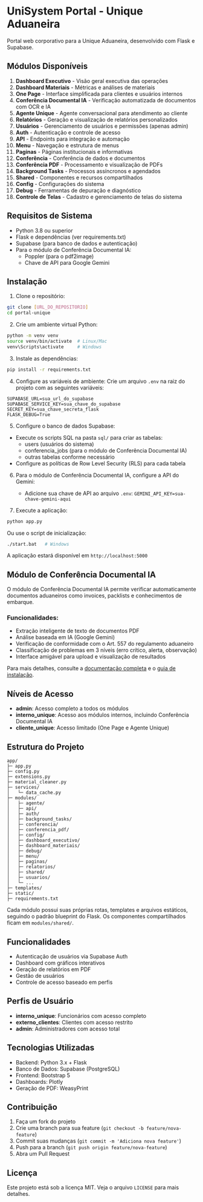 # UniSystem Portal - Unique Aduaneira

Portal web corporativo para a Unique Aduaneira, desenvolvido com Flask e Supabase.

## Módulos Disponíveis

1. **Dashboard Executivo** - Visão geral executiva das operações
2. **Dashboard Materiais** - Métricas e análises de materiais
3. **One Page** - Interface simplificada para clientes e usuários internos
4. **Conferência Documental IA** - Verificação automatizada de documentos com OCR e IA
5. **Agente Unique** - Agente conversacional para atendimento ao cliente
6. **Relatórios** - Geração e visualização de relatórios personalizados
7. **Usuários** - Gerenciamento de usuários e permissões (apenas admin)
8. **Auth** - Autenticação e controle de acesso
9. **API** - Endpoints para integração e automação
10. **Menu** - Navegação e estrutura de menus
11. **Paginas** - Páginas institucionais e informativas
12. **Conferência** - Conferência de dados e documentos
13. **Conferência PDF** - Processamento e visualização de PDFs
14. **Background Tasks** - Processos assíncronos e agendados
15. **Shared** - Componentes e recursos compartilhados
16. **Config** - Configurações do sistema
17. **Debug** - Ferramentas de depuração e diagnóstico
18. **Controle de Telas** - Cadastro e gerenciamento de telas do sistema

## Requisitos de Sistema

- Python 3.8 ou superior
- Flask e dependências (ver requirements.txt)
- Supabase (para banco de dados e autenticação)
- Para o módulo de Conferência Documental IA:
  - Poppler (para o pdf2image)
  - Chave de API para Google Gemini

## Instalação

1. Clone o repositório:
```bash
git clone [URL_DO_REPOSITORIO]
cd portal-unique
```

2. Crie um ambiente virtual Python:
```bash
python -m venv venv
source venv/bin/activate  # Linux/Mac
venv\Scripts\activate     # Windows
```

3. Instale as dependências:
```bash
pip install -r requirements.txt
```

4. Configure as variáveis de ambiente:
Crie um arquivo `.env` na raiz do projeto com as seguintes variáveis:
```
SUPABASE_URL=sua_url_do_supabase
SUPABASE_SERVICE_KEY=sua_chave_do_supabase
SECRET_KEY=sua_chave_secreta_flask
FLASK_DEBUG=True
```

5. Configure o banco de dados Supabase:
- Execute os scripts SQL na pasta `sql/` para criar as tabelas:
  - users (usuários do sistema)
  - conferencia_jobs (para o módulo de Conferência Documental IA)
  - outras tabelas conforme necessário
- Configure as políticas de Row Level Security (RLS) para cada tabela

6. Para o módulo de Conferência Documental IA, configure a API do Gemini:
   - Adicione sua chave de API ao arquivo `.env`: `GEMINI_API_KEY=sua-chave-gemini-aqui`

7. Execute a aplicação:
```bash
python app.py
```

Ou use o script de inicialização:
```bash
./start.bat   # Windows
```

A aplicação estará disponível em `http://localhost:5000`

## Módulo de Conferência Documental IA

O módulo de Conferência Documental IA permite verificar automaticamente documentos aduaneiros como invoices, packlists e conhecimentos de embarque.

### Funcionalidades:

- Extração inteligente de texto de documentos PDF
- Análise baseada em IA (Google Gemini)
- Verificação de conformidade com o Art. 557 do regulamento aduaneiro
- Classificação de problemas em 3 níveis (erro crítico, alerta, observação)
- Interface amigável para upload e visualização de resultados

Para mais detalhes, consulte a [documentação completa](docs/conferencia_documental.md) e o [guia de instalação](docs/conferencia_instalacao.md).

## Níveis de Acesso

- **admin**: Acesso completo a todos os módulos
- **interno_unique**: Acesso aos módulos internos, incluindo Conferência Documental IA
- **cliente_unique**: Acesso limitado (One Page e Agente Unique)

## Estrutura do Projeto

```
app/
├─ app.py
├─ config.py
├─ extensions.py
├─ material_cleaner.py
├─ services/
│   └─ data_cache.py
├─ modules/
│   ├─ agente/
│   ├─ api/
│   ├─ auth/
│   ├─ background_tasks/
│   ├─ conferencia/
│   ├─ conferencia_pdf/
│   ├─ config/
│   ├─ dashboard_executivo/
│   ├─ dashboard_materiais/
│   ├─ debug/
│   ├─ menu/
│   ├─ paginas/
│   ├─ relatorios/
│   ├─ shared/
│   ├─ usuarios/
│   └─ ...
├─ templates/
├─ static/
├─ requirements.txt
```

Cada módulo possui suas próprias rotas, templates e arquivos estáticos, seguindo o padrão blueprint do Flask. Os componentes compartilhados ficam em `modules/shared/`.

## Funcionalidades

- Autenticação de usuários via Supabase Auth
- Dashboard com gráficos interativos
- Geração de relatórios em PDF
- Gestão de usuários
- Controle de acesso baseado em perfis

## Perfis de Usuário

- **interno_unique**: Funcionários com acesso completo
- **externo_clientes**: Clientes com acesso restrito
- **admin**: Administradores com acesso total

## Tecnologias Utilizadas

- Backend: Python 3.x + Flask
- Banco de Dados: Supabase (PostgreSQL)
- Frontend: Bootstrap 5
- Dashboards: Plotly
- Geração de PDF: WeasyPrint

## Contribuição

1. Faça um fork do projeto
2. Crie uma branch para sua feature (`git checkout -b feature/nova-feature`)
3. Commit suas mudanças (`git commit -m 'Adiciona nova feature'`)
4. Push para a branch (`git push origin feature/nova-feature`)
5. Abra um Pull Request

## Licença

Este projeto está sob a licença MIT. Veja o arquivo `LICENSE` para mais detalhes. 